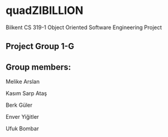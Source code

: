 # quadZIBILLION

Bilkent CS 319-1 Object Oriented Software Engineering Project
## Project Group 1-G

## Group members:
  Melike Arslan
  
  Kasım Sarp Ataş
  
  Berk Güler
  
  Enver Yiğitler
  
  Ufuk Bombar


